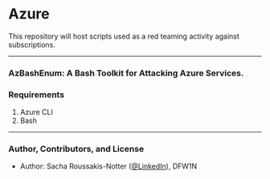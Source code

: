 # Azure

This repository will host scripts used as a red teaming activity against subscriptions.

---

### AzBashEnum: A Bash Toolkit for Attacking Azure Services.

### Requirements

1. Azure CLI
2. Bash

---

### Author, Contributors, and License
* Author: Sacha Roussakis-Notter ([@LinkedIn](https://www.linkedin.com/in/sacha-roussakis-notter-b6903095/)), DFW1N